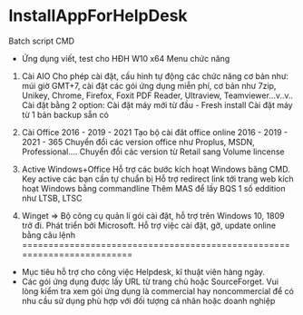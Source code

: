 # InstallAppForHelpDesk

Batch script CMD 
- Ứng dụng viết, test cho HĐH W10 x64
Menu chức năng
1. Cài AIO
Cho phép cài đặt, cấu hình tự động các chức năng cơ bản như: múi giờ GMT+7, cài đặt các gói ứng dụng miễn phí, cơ bản như 7zip, Unikey, Chrome, Firefox, Foxit PDF Reader, Ultraview, Teamviewer...v..v..
Cài đặt bằng 2 option:
Cài đặt máy mới từ đầu - Fresh install
Cài đặt máy từ 1 bản backup sẵn có
2. Cài Office 2016 - 2019 - 2021
Tạo bộ cài đăt office online 2016 - 2019 - 2021 - 365
Chuyển đổi các version office như Proplus, MSDN, Professional....
Chuyển đổi các version từ Retail sang Volume lincense

3. Active Windows+Office
Hỗ trợ các bước kích hoạt Windows băng CMD. Key active các bạn cần tự chuẩn bị
Hỗ trợ redirect link tới trang web kích hoạt Windows bằng commandline
Thêm MAS để lấy BQS 1 số eddition như LTSB, LTSC
7. Winget
=> Bộ công cụ quản lí gói cài đặt, hỗ trợ trên Windows 10, 1809 trở đi. Phát triển bởi Microsoft. Hỗ trợ việc cài đặt, gỡ, update online bằng câu lệnh
========================================================================
- Mục tiêu hỗ trợ cho công việc Helpdesk, kĩ thuật viên hàng ngày.
- Các gói ứng dụng được lấy URL từ trang chủ hoặc SourceForget. Vui lòng kiểm tra xem gói ứng dụng là commercial hay noncommercial để có nhu cầu sử dụng phù hợp với đối tượng cá nhân hoặc doanh nghiệp

